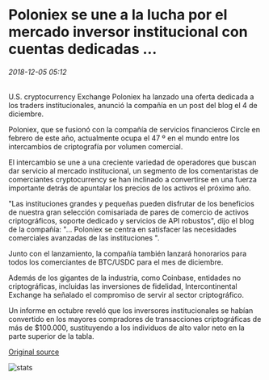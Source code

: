# Poloniex se une a la lucha por el mercado inversor institucional con cuentas dedicadas ...

###### 2018-12-05 05:12

U.S. cryptocurrency Exchange Poloniex ha lanzado una oferta dedicada a los traders institucionales, anunció la compañía en un post del blog el 4 de diciembre.

Poloniex, que se fusionó con la compañía de servicios financieros Circle en febrero de este año, actualmente ocupa el 47 º en el mundo entre los intercambios de criptografía por volumen comercial.

El intercambio se une a una creciente variedad de operadores que buscan dar servicio al mercado institucional, un segmento de los comentaristas de comerciantes cryptocurrency se han inclinado a convertirse en una fuerza importante detrás de apuntalar los precios de los activos el próximo año.

"Las instituciones grandes y pequeñas pueden disfrutar de los beneficios de nuestra gran selección comisariada de pares de comercio de activos criptográficos, soporte dedicado y servicios de API robustos", dijo el blog de la compañía: "... Poloniex se centra en satisfacer las necesidades comerciales avanzadas de las instituciones ".

Junto con el lanzamiento, la compañía también lanzará honorarios para todos los comerciantes de BTC/USDC para el mes de diciembre.

Además de los gigantes de la industria, como Coinbase, entidades no criptográficas, incluidas las inversiones de fidelidad, Intercontinental Exchange ha señalado el compromiso de servir al sector criptográfico.

Un informe en octubre reveló que los inversores institucionales se habían convertido en los mayores compradores de transacciones criptográficas de más de $100.000, sustituyendo a los individuos de alto valor neto en la parte superior de la tabla.

[Original source](https://cointelegraph.com/news/poloniex-joins-fight-for-institutional-investor-market-with-dedicated-accounts)

![stats](https://c.statcounter.com/11760860/0/a89fa40b/1/ "stats")
